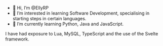 - 👋 Hi, I’m @EllyRP
- 👀 I’m interested in learning Software Development, specialising in starting steps in certain languages.
- 🌱 I’m currently learning Python, Java and JavaScript.

I have had exposure to Lua, MySQL, TypeScript and the use of the Svelte framework.


